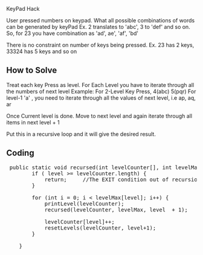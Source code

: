 KeyPad Hack

User pressed numbers on keypad. What all possible combinations of words can be generated by keyPad
Ex. 2 translates to 'abc', 3 to 'def' and so on.
So, for 23 you have combination as 'ad', ae', 'af', 'bd'

There is no constraint on number of keys being pressed. Ex. 23 has 2 keys, 33324 has 5 keys and so on

How to Solve
-------------------
Treat each key Press as level.
For Each Level you have to iterate through all the numbers of next level
    Example: For 2-Level Key Press, 4(abc) 5(pqr)
             For level-1 'a' , you need to iterate through all the values of next level, i.e
                         ap, aq, ar

Once Current level is done. Move to next level and again iterate through all items in next level + 1

Put this in a recursive loop and it will give the desired result.


Coding
---------------------
<pre>
 public static void recursed(int levelCounter[], int levelMax[], int level) {
        if ( level >= levelCounter.length) {
            return;     //The EXIT condition out of recursion
        }

        for (int i = 0; i < levelMax[level]; i++) {
            printLevel(levelCounter);
            recursed(levelCounter, levelMax, level  + 1);     //Go to one level up

            levelCounter[level]++;                            //This level is done..so increment its counter. For abc, it will take you from a to b
            resetLevels(levelCounter, level+1);               //Next level needs equal changce to iterate again from 0. So reset it to 0th index
        }

    }
    </pre>

